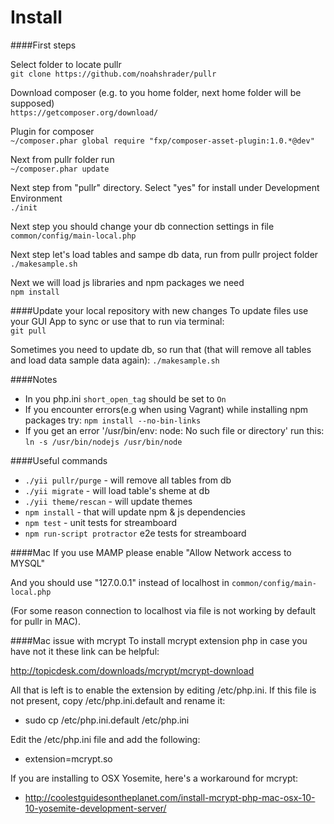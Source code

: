 Install
=====

####First steps

Select folder to locate pullr  
`git clone https://github.com/noahshrader/pullr`

Download composer (e.g. to you home folder, next home folder will be supposed)  
`https://getcomposer.org/download/`

Plugin for composer  
`~/composer.phar global require "fxp/composer-asset-plugin:1.0.*@dev"`

Next from pullr folder run  
`~/composer.phar update`

Next step from "pullr" directory. 
Select "yes" for install under Development Environment  
`./init `

Next step you should change your db connection settings in file  
`common/config/main-local.php`

Next step let's load tables and sampe db data, run from pullr project folder  
`./makesample.sh`

Next we will load js libraries and npm packages we need  
`npm install`

####Update your local repository with new changes
To update files use your GUI App to sync or use that to run via terminal:   
`git pull`

Sometimes you need to update db, so run that (that will remove all tables and load data sample data again): 
`./makesample.sh`

####Notes
* In you php.ini `short_open_tag` should be set to `On`
* If you encounter errors(e.g when using Vagrant) while installing npm packages try: `npm install --no-bin-links`
* If you get an error '/usr/bin/env: node: No such file or directory' run this: `ln -s /usr/bin/nodejs /usr/bin/node`

####Useful commands
* `./yii pullr/purge` - will remove all tables from db
* `./yii migrate` - will load table's sheme at db
* `./yii theme/rescan` - will update themes
* `npm install` - that will update npm & js dependencies
* `npm test` - unit tests for streamboard
* `npm run-script protractor` e2e tests for streamboard

####Mac
If you use MAMP please enable "Allow Network access to MYSQL" 

And you should use "127.0.0.1" instead of localhost  in `common/config/main-local.php`

(For some reason connection to localhost via file is not working by default for pullr in MAC). 

####Mac issue with mcrypt 
To install mcrypt extension php in case you have not it these link can be helpful: 

http://topicdesk.com/downloads/mcrypt/mcrypt-download

All that is left is to enable the extension by editing /etc/php.ini. If this file is not present, copy /etc/php.ini.default and rename it:

* sudo cp /etc/php.ini.default /etc/php.ini

Edit the /etc/php.ini file and add the following:

* extension=mcrypt.so

If you are installing to OSX Yosemite, here's a workaround for mcrypt:

* http://coolestguidesontheplanet.com/install-mcrypt-php-mac-osx-10-10-yosemite-development-server/
